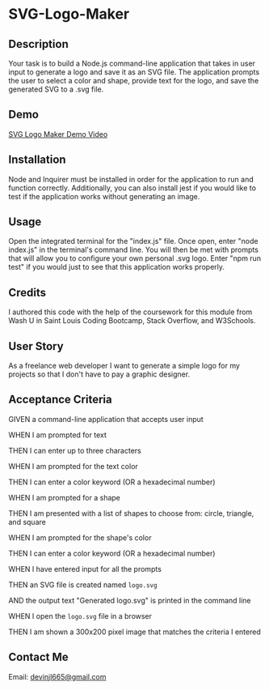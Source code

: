 # SVG-Logo-Maker

## Description

Your task is to build a Node.js command-line application that takes in user input to generate a logo and save it as an SVG file. The application prompts the user to select a color and shape, provide text for the logo, and save the generated SVG to a .svg file.

## Demo

<a href="https://drive.google.com/file/d/1GvD8Doj62E4IUiUH0ywKDD3APTOPUSIw/view?usp=drive_link">SVG Logo Maker Demo Video</a>

## Installation

Node and Inquirer must be installed in order for the application to run and function correctly. Additionally, you can also install jest if you would like to test if the application works without generating an image.

## Usage

Open the integrated terminal for the "index.js" file. Once open, enter "node index.js" in the terminal's command line. You will then be met with prompts that will allow you to configure your own personal .svg logo. Enter "npm run test" if you would just to see that this application works properly.

## Credits

I authored this code with the help of the coursework for this module from Wash U in Saint Louis Coding Bootcamp, Stack Overflow, and W3Schools. 

## User Story

As a freelance web developer I want to generate a simple logo for my projects so that I don't have to pay a graphic designer.


## Acceptance Criteria

GIVEN a command-line application that accepts user input

WHEN I am prompted for text

THEN I can enter up to three characters

WHEN I am prompted for the text color

THEN I can enter a color keyword (OR a hexadecimal number)

WHEN I am prompted for a shape

THEN I am presented with a list of shapes to choose from: circle, triangle, and square

WHEN I am prompted for the shape's color

THEN I can enter a color keyword (OR a hexadecimal number)

WHEN I have entered input for all the prompts

THEN an SVG file is created named `logo.svg`

AND the output text "Generated logo.svg" is printed in the command line

WHEN I open the `logo.svg` file in a browser

THEN I am shown a 300x200 pixel image that matches the criteria I entered

## Contact Me

Email: [devinjl665@gmail.com](mailto:devinjl665@gmail.com?subject=[GitHub]%20Source%20Han%20Sans)